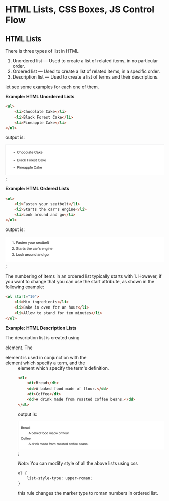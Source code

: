 # HTML Lists, CSS Boxes, JS Control Flow

## HTML Lists

There is three types of list in HTML

1.  Unordered list — Used to create a list of related items, in no particular order.
2.  Ordered list — Used to create a list of related items, in a specific order.
3.  Description list — Used to create a list of terms and their descriptions.

let see some examples for each one of them.

**Example: HTML Unordered Lists**

``` html
<ul>
    <li>Chocolate Cake</li>
    <li>Black Forest Cake</li>
    <li>Pineapple Cake</li>
</ul>
```
output is:

![unlists](assets/image6.png);

**Example: HTML Ordered Lists**

``` html
<ol>
    <li>Fasten your seatbelt</li>
    <li>Starts the car's engine</li>
    <li>Look around and go</li>
</ol>
```
output is:

![unlists](assets/image7.png);

The numbering of items in an ordered list typically starts with 1. However, if you want to change that you can use the start attribute, as shown in the following example:

```html
<ol start="10">
    <li>Mix ingredients</li>
    <li>Bake in oven for an hour</li>
    <li>Allow to stand for ten minutes</li>
</ol>
```

**Example: HTML Description Lists**

The description list is created using <dl> element. The <dl> element is used in conjunction with the <dt> element which specify a term, and the <dd> element which specify the term's definition.

``` html
<dl>
    <dt>Bread</dt>
    <dd>A baked food made of flour.</dd>
    <dt>Coffee</dt>
    <dd>A drink made from roasted coffee beans.</dd>
</dl>
```
output is:

![unlists](assets/image8.png);

*Note*: You can modify style of all the above lists using css

```html
ol {
    list-style-type: upper-roman;
}
```
this rule changes the marker type to roman numbers in ordered list.